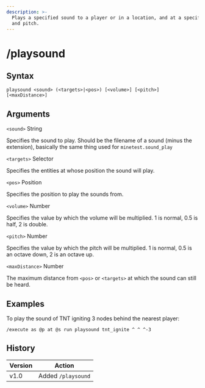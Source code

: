 ```yaml
---
description: >-
  Plays a specified sound to a player or in a location, and at a specific volume
  and pitch.
---
```


# /playsound

## Syntax

`playsound <sound> (<targets>|<pos>) [<volume>] [<pitch>] [<maxDistance>]`

## Arguments

`<sound>` String

Specifies the sound to play. Should be the filename of a sound (minus the extension), basically the same thing used for `minetest.sound_play`

`<targets>` Selector

Specifies the entities at whose position the sound will play.

`<pos>` Position

Specifies the position to play the sounds from.

`<volume>` Number

Specifies the value by which the volume will be multiplied. 1 is normal, 0.5 is half, 2 is double.

`<pitch>` Number

Specifies the value by which the pitch will be multiplied. 1 is normal, 0.5 is an octave down, 2 is an octave up.

`<maxDistance>` Number

The maximum distance from `<pos>` or `<targets>` at which the sound can still be heard.

## Examples

To play the sound of TNT igniting 3 nodes behind the nearest player:

`/execute as @p at @s run playsound tnt_ignite ^ ^ ^-3`

## History

| Version | Action             |
| ------- | ------------------ |
| v1.0    | Added `/playsound` |
